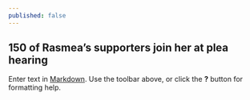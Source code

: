 ```yaml
---
published: false
---
```

## 150 of Rasmea’s supporters join her at plea hearing

Enter text in [Markdown](http://daringfireball.net/projects/markdown/). Use the toolbar above, or click the **?** button for formatting help.
